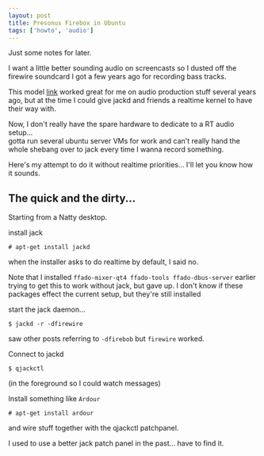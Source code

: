 ```yaml
---
layout: post
title: Presonus Firebox in Ubuntu
tags: ['howto', 'audio']
---
```


Just some notes for later.

I want a little better sounding audio on screencasts so I dusted off
the firewire soundcard I got a few years ago for recording bass tracks.

This model [link](link)
worked great for me on audio production stuff several years
ago, but at the time I could give jackd and friends a realtime kernel
to have their way with.

Now, I don't really have the spare hardware to dedicate to a RT audio setup...  
gotta run several ubuntu server VMs for work and can't really hand the whole
shebang over to jack every time I wanna record something.

Here's my attempt to do it without realtime priorities... I'll let you know
how it sounds.

## The quick and the dirty...

Starting from a Natty desktop.

install jack

    # apt-get install jackd

when the installer asks to do realtime by default, I said no.

Note that I installed `ffado-mixer-qt4 ffado-tools ffado-dbus-server`
earlier trying to get this to work without jack, but gave up.  I don't
know if these packages effect the current setup, but they're still
installed

start the jack daemon... 

    $ jackd -r -dfirewire

saw other posts referring to `-dfirebob` but `firewire` worked.

Connect to jackd

    $ qjackctl 

(in the foreground so I could watch messages)

Install something like `Ardour`

    # apt-get install ardour

and wire stuff together with the qjackctl patchpanel.

I used to use a better jack patch panel in the past... have to find it.
